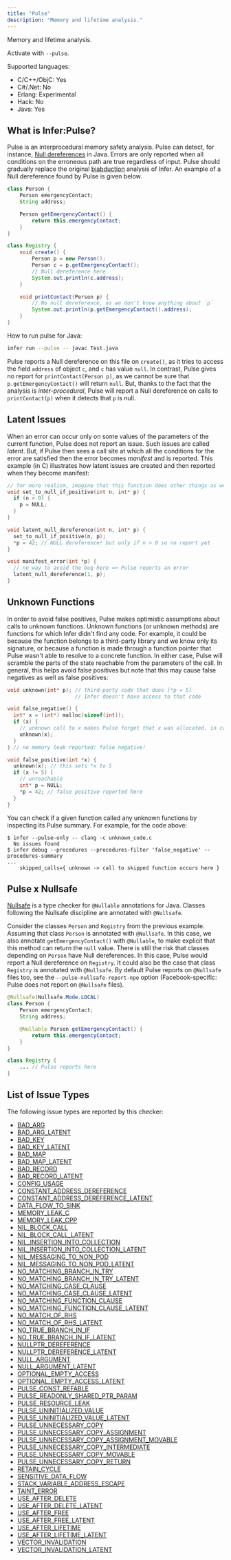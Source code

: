 ```yaml
---
title: "Pulse"
description: "Memory and lifetime analysis."
---
```


Memory and lifetime analysis.

Activate with `--pulse`.

Supported languages:
- C/C++/ObjC: Yes
- C#/.Net: No
- Erlang: Experimental
- Hack: No
- Java: Yes

## What is Infer:Pulse?

Pulse is an interprocedural memory safety analysis. Pulse can detect, for instance, [Null dereferences](/docs/next/all-issue-types#nullptr_dereference) in Java. Errors are only reported when all conditions on the erroneous path are true regardless of input. Pulse should gradually replace the original [biabduction](/docs/next/checker-biabduction) analysis of Infer. An example of a Null dereference found by Pulse is given below.

```java
class Person {
    Person emergencyContact;
    String address;

    Person getEmergencyContact() {
        return this.emergencyContact;
    }
}

class Registry {
    void create() {
        Person p = new Person();
        Person c = p.getEmergencyContact();
        // Null dereference here
        System.out.println(c.address);
    }

    void printContact(Person p) {
        // No null dereference, as we don't know anything about `p`
        System.out.println(p.getEmergencyContact().address);
    }
}
```

How to run pulse for Java:
```bash
infer run --pulse -- javac Test.java
```

Pulse reports a Null dereference on this file on `create()`, as it tries to access the field `address` of object `c`, and `c` has value `null`. In contrast, Pulse gives no report for `printContact(Person p)`, as we cannot be sure that `p.getEmergencyContact()` will return `null`. But, thanks to the fact that the analysis is *inter-procedural*, Pulse will report a Null dereference on calls to `printContact(p)` when it detects that `p` is null.

## Latent Issues

When an error can occur only on some values of the parameters of the current function, Pulse does not report an issue. Such issues are called *latent*. But, if Pulse then sees a call site at which all the conditions for the error are satisfied then the error becomes *manifest* and is reported. This example (in C) illustrates how latent issues are created and then reported when they become manifest:

```c
// for more realism, imagine that this function does other things as well
void set_to_null_if_positive(int n, int* p) {
  if (n > 0) {
    p = NULL;
  }
}

void latent_null_dereference(int n, int* p) {
  set_to_null_if_positive(n, p);
  *p = 42; // NULL dereference! but only if n > 0 so no report yet
}

void manifest_error(int *p) {
  // no way to avoid the bug here => Pulse reports an error
  latent_null_dereference(1, p);
}
```

## Unknown Functions

In order to avoid false positives, Pulse makes optimistic assumptions about calls to unknown functions. Unknown functions (or unknown methods) are functions for which Infer didn't find any code. For example, it could be because the function belongs to a third-party library and we know only its signature, or because a function is made through a function pointer that Pulse wasn't able to resolve to a concrete function. In either case, Pulse will scramble the parts of the state reachable from the parameters of the call. In general, this helps avoid false positives but note that this may cause false negatives as well as false positives:

```c
void unknown(int* p); // third-party code that does [*p = 5]
                      // Infer doesn't have access to that code

void false_negative() {
  int* x = (int*) malloc(sizeof(int));
  if (x) {
    // unknown call to x makes Pulse forget that x was allocated, in case it frees x
    unknown(x); 
  }
} // no memory leak reported: false negative!

void false_positive(int *x) {
  unknown(x); // this sets *x to 5
  if (x != 5) {
    // unreachable
    int* p = NULL;
    *p = 42; // false positive reported here
  }
}
```

You can check if a given function called any unknown functions by inspecting its Pulse summary. For example, for the code above:
```console
$ infer --pulse-only -- clang -c unknown_code.c
  No issues found
$ infer debug --procedures --procedures-filter 'false_negative' --procedures-summary
...
    skipped_calls={ unknown -> call to skipped function occurs here }
```

## Pulse x Nullsafe

[Nullsafe](/docs/next/checker-eradicate) is a type checker for `@Nullable` annotations for Java. Classes following the Nullsafe discipline are annotated with `@Nullsafe`.

Consider the classes `Person` and `Registry` from the previous example. Assuming that class `Person` is annotated with `@Nullsafe`. In this case, we also annotate `getEmergencyContact()` with `@Nullable`, to make explicit that this method can return the `null` value. There is still the risk that classes depending on `Person` have Null dereferences. In this case, Pulse would report a Null dereference on `Registry`. It could also be the case that class `Registry` is annotated with `@Nullsafe`. By default Pulse reports on `@Nullsafe` files too, see the `--pulse-nullsafe-report-npe` option (Facebook-specific: Pulse does not report on `@Nullsafe` files).

```java
@Nullsafe(Nullsafe.Mode.LOCAL)
class Person {
    Person emergencyContact;
    String address;

    @Nullable Person getEmergencyContact() {
        return this.emergencyContact;
    }
}

class Registry {
    ... // Pulse reports here
}
```


## List of Issue Types

The following issue types are reported by this checker:
- [BAD_ARG](/docs/next/all-issue-types#bad_arg)
- [BAD_ARG_LATENT](/docs/next/all-issue-types#bad_arg_latent)
- [BAD_KEY](/docs/next/all-issue-types#bad_key)
- [BAD_KEY_LATENT](/docs/next/all-issue-types#bad_key_latent)
- [BAD_MAP](/docs/next/all-issue-types#bad_map)
- [BAD_MAP_LATENT](/docs/next/all-issue-types#bad_map_latent)
- [BAD_RECORD](/docs/next/all-issue-types#bad_record)
- [BAD_RECORD_LATENT](/docs/next/all-issue-types#bad_record_latent)
- [CONFIG_USAGE](/docs/next/all-issue-types#config_usage)
- [CONSTANT_ADDRESS_DEREFERENCE](/docs/next/all-issue-types#constant_address_dereference)
- [CONSTANT_ADDRESS_DEREFERENCE_LATENT](/docs/next/all-issue-types#constant_address_dereference_latent)
- [DATA_FLOW_TO_SINK](/docs/next/all-issue-types#data_flow_to_sink)
- [MEMORY_LEAK_C](/docs/next/all-issue-types#memory_leak_c)
- [MEMORY_LEAK_CPP](/docs/next/all-issue-types#memory_leak_cpp)
- [NIL_BLOCK_CALL](/docs/next/all-issue-types#nil_block_call)
- [NIL_BLOCK_CALL_LATENT](/docs/next/all-issue-types#nil_block_call_latent)
- [NIL_INSERTION_INTO_COLLECTION](/docs/next/all-issue-types#nil_insertion_into_collection)
- [NIL_INSERTION_INTO_COLLECTION_LATENT](/docs/next/all-issue-types#nil_insertion_into_collection_latent)
- [NIL_MESSAGING_TO_NON_POD](/docs/next/all-issue-types#nil_messaging_to_non_pod)
- [NIL_MESSAGING_TO_NON_POD_LATENT](/docs/next/all-issue-types#nil_messaging_to_non_pod_latent)
- [NO_MATCHING_BRANCH_IN_TRY](/docs/next/all-issue-types#no_matching_branch_in_try)
- [NO_MATCHING_BRANCH_IN_TRY_LATENT](/docs/next/all-issue-types#no_matching_branch_in_try_latent)
- [NO_MATCHING_CASE_CLAUSE](/docs/next/all-issue-types#no_matching_case_clause)
- [NO_MATCHING_CASE_CLAUSE_LATENT](/docs/next/all-issue-types#no_matching_case_clause_latent)
- [NO_MATCHING_FUNCTION_CLAUSE](/docs/next/all-issue-types#no_matching_function_clause)
- [NO_MATCHING_FUNCTION_CLAUSE_LATENT](/docs/next/all-issue-types#no_matching_function_clause_latent)
- [NO_MATCH_OF_RHS](/docs/next/all-issue-types#no_match_of_rhs)
- [NO_MATCH_OF_RHS_LATENT](/docs/next/all-issue-types#no_match_of_rhs_latent)
- [NO_TRUE_BRANCH_IN_IF](/docs/next/all-issue-types#no_true_branch_in_if)
- [NO_TRUE_BRANCH_IN_IF_LATENT](/docs/next/all-issue-types#no_true_branch_in_if_latent)
- [NULLPTR_DEREFERENCE](/docs/next/all-issue-types#nullptr_dereference)
- [NULLPTR_DEREFERENCE_LATENT](/docs/next/all-issue-types#nullptr_dereference_latent)
- [NULL_ARGUMENT](/docs/next/all-issue-types#null_argument)
- [NULL_ARGUMENT_LATENT](/docs/next/all-issue-types#null_argument_latent)
- [OPTIONAL_EMPTY_ACCESS](/docs/next/all-issue-types#optional_empty_access)
- [OPTIONAL_EMPTY_ACCESS_LATENT](/docs/next/all-issue-types#optional_empty_access_latent)
- [PULSE_CONST_REFABLE](/docs/next/all-issue-types#pulse_const_refable)
- [PULSE_READONLY_SHARED_PTR_PARAM](/docs/next/all-issue-types#pulse_readonly_shared_ptr_param)
- [PULSE_RESOURCE_LEAK](/docs/next/all-issue-types#pulse_resource_leak)
- [PULSE_UNINITIALIZED_VALUE](/docs/next/all-issue-types#pulse_uninitialized_value)
- [PULSE_UNINITIALIZED_VALUE_LATENT](/docs/next/all-issue-types#pulse_uninitialized_value_latent)
- [PULSE_UNNECESSARY_COPY](/docs/next/all-issue-types#pulse_unnecessary_copy)
- [PULSE_UNNECESSARY_COPY_ASSIGNMENT](/docs/next/all-issue-types#pulse_unnecessary_copy_assignment)
- [PULSE_UNNECESSARY_COPY_ASSIGNMENT_MOVABLE](/docs/next/all-issue-types#pulse_unnecessary_copy_assignment_movable)
- [PULSE_UNNECESSARY_COPY_INTERMEDIATE](/docs/next/all-issue-types#pulse_unnecessary_copy_intermediate)
- [PULSE_UNNECESSARY_COPY_MOVABLE](/docs/next/all-issue-types#pulse_unnecessary_copy_movable)
- [PULSE_UNNECESSARY_COPY_RETURN](/docs/next/all-issue-types#pulse_unnecessary_copy_return)
- [RETAIN_CYCLE](/docs/next/all-issue-types#retain_cycle)
- [SENSITIVE_DATA_FLOW](/docs/next/all-issue-types#sensitive_data_flow)
- [STACK_VARIABLE_ADDRESS_ESCAPE](/docs/next/all-issue-types#stack_variable_address_escape)
- [TAINT_ERROR](/docs/next/all-issue-types#taint_error)
- [USE_AFTER_DELETE](/docs/next/all-issue-types#use_after_delete)
- [USE_AFTER_DELETE_LATENT](/docs/next/all-issue-types#use_after_delete_latent)
- [USE_AFTER_FREE](/docs/next/all-issue-types#use_after_free)
- [USE_AFTER_FREE_LATENT](/docs/next/all-issue-types#use_after_free_latent)
- [USE_AFTER_LIFETIME](/docs/next/all-issue-types#use_after_lifetime)
- [USE_AFTER_LIFETIME_LATENT](/docs/next/all-issue-types#use_after_lifetime_latent)
- [VECTOR_INVALIDATION](/docs/next/all-issue-types#vector_invalidation)
- [VECTOR_INVALIDATION_LATENT](/docs/next/all-issue-types#vector_invalidation_latent)
